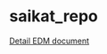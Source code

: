 # saikat_repo
[Detail EDM document](https://github.com/sbasu2017/saikat_repo/blob/master/EDM%20Documentation.docx)
